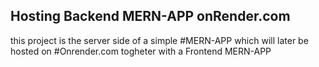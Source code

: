 ## Hosting Backend MERN-APP onRender.com
this project is the server side of a simple #MERN-APP which will later be hosted on #Onrender.com togheter with a Frontend MERN-APP
